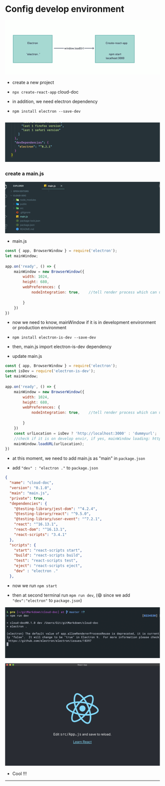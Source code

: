 # Config develop environment

![](img/2020-04-12-16-12-35.png)

- create a new project

- `npx create-react-app` cloud-doc

- in addition, we need electron dependency

- `npm install electron --save-dev`

![](img/2020-04-12-16-19-04.png)
---

### create a main.js 

![](img/2020-04-12-16-20-16.png)

- main.js

```js
const { app, BrowserWindow } = require('electron');
let mainWindow;

app.on('ready', () => {
    mainWindow = new BrowserWindow({
        width: 1024,
        height: 680,
        webPreferences: {
            nodeIntegration: true,    //tell render process which can use Node.js
            
        }
    })
})
```

- now we need to know, mainWindow if it is in development environment or production environment

- `npm install electron-is-dev --save-dev  `

- then, main.js import electron-is-dev dependency

- update main.js

```js
const { app, BrowserWindow } = require('electron');
const isDev = require('electron-is-dev');
let mainWindow;

app.on('ready', () => {
    mainWindow = new BrowserWindow({
        width: 1024,
        height: 680,
        webPreferences: {
            nodeIntegration: true,    //tell render process which can use Node.js

        }
    })
    const urlLocation = isDev ? 'http://localhost:3000' : 'dummyurl';
    //check if it is on develop envir, if yes, mainWindow loading: http://localhost:3000
    mainWindow.loadURL(urlLocation);
})
```

- at this moment, we need to add main.js as "main" in `package.json`

- add `"dev" : "electron ."` to `package.json`

```json
{
  "name": "cloud-doc",
  "version": "0.1.0",
  "main": "main.js",
  "private": true,
  "dependencies": {
    "@testing-library/jest-dom": "^4.2.4",
    "@testing-library/react": "^9.5.0",
    "@testing-library/user-event": "^7.2.1",
    "react": "^16.13.1",
    "react-dom": "^16.13.1",
    "react-scripts": "3.4.1"
  },
  "scripts": {
    "start": "react-scripts start",
    "build": "react-scripts build",
    "test": "react-scripts test",
    "eject": "react-scripts eject",
    "dev" : "electron ."
  },
```

- now we run `npm start`

- then at second terminal run `mpm run dev`, (😄 since we add `"dev":"electron"` to `package.json`)

![](img/2020-04-12-16-35-17.png)

![](img/2020-04-12-16-36-10.png)

- Cool !!!

---
